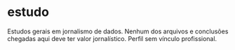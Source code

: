 # estudo
Estudos gerais em jornalismo de dados. Nenhum dos arquivos e conclusões chegadas aqui deve ter valor jornalístico.
Perfil sem vínculo profissional.

